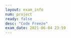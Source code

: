 ```yaml
---
layout: exam_info
num: project
ready: false
desc: "Code Freeze"
exam_date: 2021-06-04 23:59
---
```


